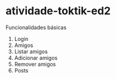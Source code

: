 # atividade-toktik-ed2
Funcionalidades básicas
1. Login
2. Amigos
  1. Listar amigos
  2. Adicionar amigos
  3. Remover amigos
3. Posts
